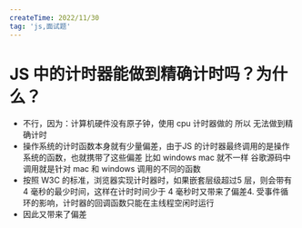 ```yaml
---
createTime: 2022/11/30
tag: 'js,面试题'
---
```


# JS 中的计时器能做到精确计时吗？为什么？

* 不行，因为：计算机硬件没有原子钟，使用 cpu 计时器做的 所以 无法做到精确计时
* 操作系统的计时函数本身就有少量偏差，由于JS 的计时器最终调用的是操作系统的函数，也就携带了这些偏差 比如 windows mac 就不一样 谷歌源码中调用就是针对 mac 和 windows 调用的不同的函数
* 按照 W3C 的标准，浏览器实现计时器时，如果嵌套层级超过5 层，则会带有 4 毫秒的最少时间，这样在计时时间少于 4 毫秒时又带来了偏差4. 受事件循环的影响，计时器的回调函数只能在主线程空闲时运行
* 因此又带来了偏差
